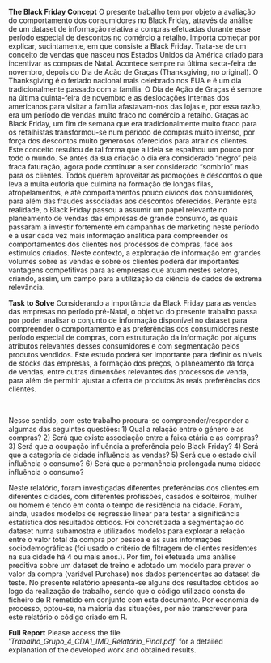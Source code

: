 **The Black Friday Concept**
O presente trabalho tem por objeto a avaliação do comportamento dos consumidores no Black Friday, através da análise de um dataset de informação relativa a compras efetuadas durante esse período especial de descontos no comércio a retalho. Importa começar por explicar, sucintamente, em que consiste a Black Friday. Trata-se de um conceito de vendas que nasceu nos Estados Unidos da América criado para incentivar as compras de Natal. Acontece sempre na última sexta-feira de novembro, depois do Dia de Acão de Graças (Thanksgiving, no original). O Thanksgiving é o feriado nacional mais celebrado nos EUA e é um dia tradicionalmente passado com a família. O Dia de Ação de Graças é sempre na última quinta-feira de novembro e as deslocações internas dos americanos para visitar a família afastavam-nos das lojas e, por essa razão, 
era um período de vendas muito fraco no comércio a retalho. Graças ao Black Friday, um fim de semana que era tradicionalmente muito fraco para os retalhistas transformou-se num período de compras muito intenso, por força dos descontos muito generosos oferecidos para atrair os clientes. Este conceito resultou de tal forma que a ideia se espalhou um pouco por todo o mundo. Se antes da sua criação o dia era considerado “negro” pela fraca faturação, agora pode continuar a ser considerado “sombrio” mas para os clientes. Todos querem aproveitar as promoções e descontos o que leva a muita euforia que culmina na formação de longas filas, atropelamentos, e até comportamentos pouco cívicos dos consumidores, para além das fraudes associadas aos descontos oferecidos. Perante esta realidade, o Black Friday passou a assumir um papel relevante no 
planeamento de vendas das empresas de grande consumo, as quais passaram a investir fortemente em campanhas de marketing neste período e a usar cada vez mais informação analítica para compreender os comportamentos dos clientes nos processos de compras, face aos estímulos criados. Neste contexto, a exploração de informação em grandes volumes sobre as vendas e sobre os clientes poderá dar importantes vantagens competitivas para as empresas que atuam nestes setores, criando, assim, um campo para a utilização da ciência de dados de extrema relevância. 


**Task to Solve**
Considerando a importância da Black Friday para as vendas das empresas no período pré-Natal, o objetivo do presente trabalho passa por poder analisar o conjunto de informação disponível no dataset para compreender o comportamento e as preferências dos consumidores neste período especial de compras, com estruturação da informação por alguns atributos relevantes desses consumidores e com segmentação pelos produtos vendidos. 
Este estudo poderá ser importante para definir os níveis de stocks das empresas, a formação dos preços, o planeamento da força de vendas, entre outras dimensões relevantes dos processos de venda, para além de permitir ajustar a oferta de produtos às reais preferências dos clientes. 

<br>

Nesse sentido, com este trabalho procura-se compreender/responder a algumas das seguintes questões: 
    1) Qual a relação entre o género e as compras? 
    2) Será que existe associação entre a faixa etária e as compras? 
    3) Será que a ocupação influência a preferência pelo Black Friday? 
    4) Será que a categoria de cidade influência as vendas? 
    5) Será que o estado civil influência o consumo? 
    6) Será que a permanência prolongada numa cidade influência o consumo? 

Neste relatório, foram investigadas diferentes preferências dos clientes em diferentes cidades, com diferentes profissões, casados e solteiros, mulher ou homem e tendo em conta o tempo de residência na cidade. Foram, ainda, usados modelos de regressão linear para testar a significância estatística dos resultados obtidos. Foi concretizada a segmentação do dataset numa subamostra e utilizados modelos para explorar a relação entre o valor total da compra por pessoa e as suas informações sociodemográficas (foi usado o critério de filtragem de clientes residentes na sua cidade há 4 ou mais anos.). Por fim, foi efetuada uma análise preditiva sobre um dataset de treino e adotado um modelo para prever o valor da compra (variável Purchase) nos dados pertencentes ao dataset de teste. No presente relatório apresenta-se alguns dos resultados obtidos ao logo da realização do trabalho, sendo que o código utilizado consta do ficheiro de R remetido em conjunto com este documento. Por economia de processo, optou-se, na maioria das situações, por não transcrever para este relatório o código criado em R.


**Full Report**
Please access the file '*Trabalho_Grupo_4_CDA1_IMD_Relatório_Final.pdf*' for a detailed explanation of the developed work and obtained results.
